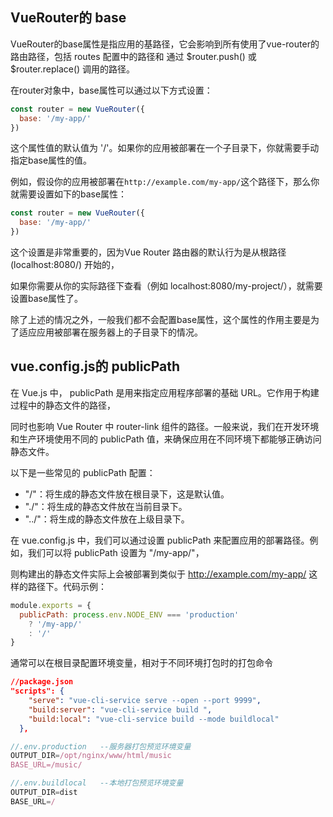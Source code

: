 
## VueRouter的 base
VueRouter的base属性是指应用的基路径，它会影响到所有使用了vue-router的路由路径，包括 routes 配置中的路径和 通过 $router.push() 或 $router.replace() 调用的路径。

在router对象中，base属性可以通过以下方式设置：

```javascript
const router = new VueRouter({
  base: '/my-app/'
})
```

这个属性值的默认值为 '/'。如果你的应用被部署在一个子目录下，你就需要手动指定base属性的值。

例如，假设你的应用被部署在`http://example.com/my-app/`这个路径下，那么你就需要设置如下的base属性：

```javascript
const router = new VueRouter({
  base: '/my-app/'
})
```

这个设置是非常重要的，因为Vue Router 路由器的默认行为是从根路径(localhost:8080/)  开始的，

如果你需要从你的实际路径下查看（例如 localhost:8080/my-project/），就需要设置base属性了。

除了上述的情况之外，一般我们都不会配置base属性，这个属性的作用主要是为了适应应用被部署在服务器上的子目录下的情况。


## vue.config.js的 publicPath

在 Vue.js 中， publicPath 是用来指定应用程序部署的基础 URL。它作用于构建过程中的静态文件的路径，

同时也影响 Vue Router 中 router-link 组件的路径。一般来说，我们在开发环境和生产环境使用不同的 publicPath 值，来确保应用在不同环境下都能够正确访问静态文件。

以下是一些常见的 publicPath 配置：

- "/"：将生成的静态文件放在根目录下，这是默认值。
- "./"：将生成的静态文件放在当前目录下。
- "../"：将生成的静态文件放在上级目录下。

在 vue.config.js 中，我们可以通过设置 publicPath 来配置应用的部署路径。例如，我们可以将 publicPath 设置为 "/my-app/"，

则构建出的静态文件实际上会被部署到类似于 http://example.com/my-app/ 这样的路径下。代码示例：

```javascript
module.exports = {
  publicPath: process.env.NODE_ENV === 'production'
    ? '/my-app/'
    : '/'
}
```

通常可以在根目录配置环境变量，相对于不同环境打包时的打包命令
```json
//package.json
"scripts": {
    "serve": "vue-cli-service serve --open --port 9999",
    "build:server": "vue-cli-service build ",
    "build:local": "vue-cli-service build --mode buildlocal"
  },

```

```js 
//.env.production   --服务器打包预览环境变量
OUTPUT_DIR=/opt/nginx/www/html/music
BASE_URL=/music/
```

```js 
//.env.buildlocal   --本地打包预览环境变量
OUTPUT_DIR=dist
BASE_URL=/
```
